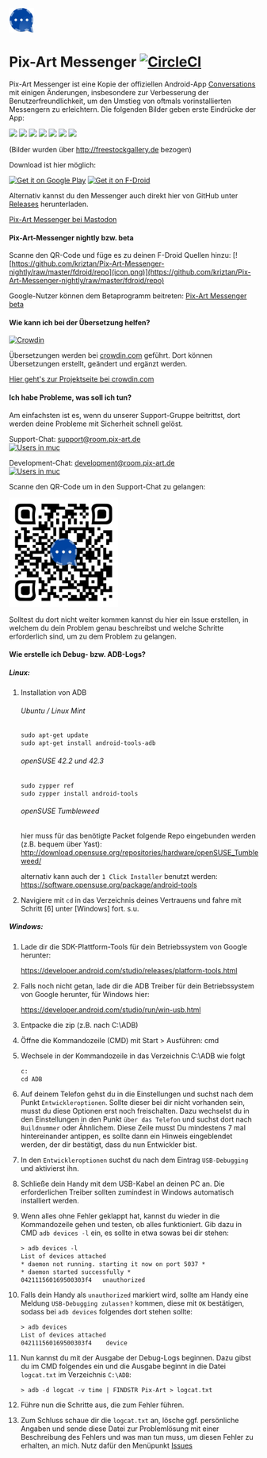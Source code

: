 ![logo](/art/icon.png) 
# Pix-Art Messenger [![CircleCI](https://circleci.com/gh/kriztan/Pix-Art-Messenger/tree/master.svg?style=shield)](https://circleci.com/gh/kriztan/Pix-Art-Messenger/tree/master)

Pix-Art Messenger ist eine Kopie der offiziellen Android-App [Conversations](https://github.com/siacs/Conversations) mit einigen Änderungen, insbesondere zur Verbesserung der Benutzerfreundlichkeit, um den Umstieg von oftmals vorinstallierten Messengern zu erleichtern. Die folgenden Bilder geben erste Eindrücke der App:

<img src="https://user-images.githubusercontent.com/29168011/55349856-fe620e00-54ba-11e9-97ff-5ce894671af6.png" width="200"> <img src="https://user-images.githubusercontent.com/29168011/55349869-0621b280-54bb-11e9-8f8d-a6ebef553723.png" width="200"> <img src="https://user-images.githubusercontent.com/29168011/55349884-0de15700-54bb-11e9-8f9c-0ae78db9462c.png" width="200"> <img src="https://user-images.githubusercontent.com/29168011/55349906-176abf00-54bb-11e9-9c1e-1bf174827634.png" width="200"> <img src="https://user-images.githubusercontent.com/29168011/55349910-19348280-54bb-11e9-993e-7ac8af5f85e4.png" width="200"> <img src="https://user-images.githubusercontent.com/29168011/55349913-1afe4600-54bb-11e9-8451-2364966eeaa8.png" width="200"> <img src="https://user-images.githubusercontent.com/29168011/55349917-1c2f7300-54bb-11e9-8ffb-1f4591058a07.png" width="200"> 

(Bilder wurden über http://freestockgallery.de bezogen)

Download ist hier möglich:

<a href='https://play.google.com/store/apps/details?id=de.pixart.messenger'><img alt='Get it on Google Play' src='https://play.google.com/intl/en_us/badges/images/generic/en_badge_web_generic.png' height="100"/></a> <a href="https://f-droid.org/app/de.pixart.messenger"><img src="https://f-droid.org/badge/get-it-on.png" alt="Get it on F-Droid" height="100"></a>

Alternativ kannst du den Messenger auch direkt hier von GitHub unter [Releases](https://github.com/kriztan/Pix-Art-Messenger/releases/latest) herunterladen.

<a rel="me" href="https://social.tchncs.de/@pixart">Pix-Art Messenger bei Mastodon</a> 

#### Pix-Art-Messenger nightly bzw. beta

Scanne den QR-Code und füge es zu deinen F-Droid Quellen hinzu: 
[![https://github.com/kriztan/Pix-Art-Messenger-nightly/raw/master/fdroid/repo](icon.png)](https://github.com/kriztan/Pix-Art-Messenger-nightly/raw/master/fdroid/repo)

Google-Nutzer können dem Betaprogramm beitreten:
[Pix-Art Messenger beta](https://play.google.com/apps/testing/de.pixart.messenger)

#### Wie kann ich bei der Übersetzung helfen?
[![Crowdin](https://d322cqt584bo4o.cloudfront.net/pix-art-messenger/localized.svg)](https://crowdin.com/project/pix-art-messenger)

Übersetzungen werden bei [crowdin.com](https://crowdin.com/project/pix-art-messenger) geführt. Dort können Übersetzungen erstellt, geändert und ergänzt werden.

[Hier geht's zur Projektseite bei crowdin.com](https://crowdin.com/project/pix-art-messenger/invite?d=75l6j4k6k6k523f4j4m4e473u663d3m4p4t4q4)

#### Ich habe Probleme, was soll ich tun?
Am einfachsten ist es, wenn du unserer Support-Gruppe beitrittst, dort werden deine Probleme mit Sicherheit schnell gelöst. 

Support-Chat: [support@room.pix-art.de](https://jabber.pix-art.de/j/support@room.pix-art.de?join)     
[![Users in muc](https://inverse.chat/badge.svg?room=support@room.pix-art.de)](https://jabber.pix-art.de/j/support@room.pix-art.de?join)

Development-Chat:  [development@room.pix-art.de](https://jabber.pix-art.de/j/development@room.pix-art.de?join)     
[![Users in muc](https://inverse.chat/badge.svg?room=development@room.pix-art.de)](https://jabber.pix-art.de/j/development@room.pix-art.de?join)

Scanne den QR-Code um in den Support-Chat zu gelangen:

<img src="art/qr-code_suport_small.png" width="220">



Solltest du dort nicht weiter kommen kannst du hier ein Issue erstellen, in welchem du dein Problem genau beschreibst und welche Schritte erforderlich sind, um zu dem Problem zu gelangen. 

#### Wie erstelle ich Debug- bzw. ADB-Logs?

##### Linux:

1. Installation von ADB
    ###### Ubuntu / Linux Mint
    ```
    sudo apt-get update
    sudo apt-get install android-tools-adb
    ```
    ###### openSUSE 42.2 und 42.3
    ```
    sudo zypper ref
    sudo zypper install android-tools
    ```
    ###### openSUSE Tumbleweed
    hier muss für das benötigte Packet folgende Repo eingebunden werden (z.B. bequem über Yast):
    http://download.opensuse.org/repositories/hardware/openSUSE_Tumbleweed/
    
    alternativ kann auch der `1 Click Installer` benutzt werden:    
    https://software.opensuse.org/package/android-tools
    
2. Navigiere mit `cd` in das Verzeichnis deines Vertrauens und fahre mit Schritt [6] unter [Windows] fort. s.u.

##### Windows:

1. Lade dir die SDK-Plattform-Tools für dein Betriebssystem von Google herunter:
    
    https://developer.android.com/studio/releases/platform-tools.html    
2. Falls noch nicht getan, lade dir die ADB Treiber für dein Betriebssystem von Google herunter, für Windows hier:
    
    https://developer.android.com/studio/run/win-usb.html
3. Entpacke die zip (z.B. nach C:\ADB\)
4. Öffne die Kommandozeile (CMD) mit Start > Ausführen: cmd
5. Wechsele in der Kommandozeile in das Verzeichnis C:\ADB wie folgt 
    ```
    c:
    cd ADB
    ``` 
6. Auf deinem Telefon gehst du in die Einstellungen und suchst nach dem Punkt `Entwickleroptionen`. Sollte dieser bei dir nicht vorhanden sein, musst du diese Optionen erst noch freischalten. Dazu wechselst du in den Einstellungen in den Punkt `über das Telefon` und suchst dort nach `Buildnummer` oder Ähnlichem. Diese Zeile musst Du mindestens 7 mal hintereinander antippen, es sollte dann ein Hinweis eingeblendet werden, der dir bestätigt, dass du nun Entwickler bist.
7. In den `Entwickleroptionen` suchst du nach dem Eintrag `USB-Debugging` und aktivierst ihn.
8. Schließe dein Handy mit dem USB-Kabel an deinen PC an. Die erforderlichen Treiber sollten zumindest in Windows automatisch installiert werden.
9. Wenn alles ohne Fehler geklappt hat, kannst du wieder in die Kommandozeile gehen und testen, ob alles funktioniert. Gib dazu in CMD `adb devices -l` ein, es sollte in etwa sowas bei dir stehen:
    ```
    > adb devices -l
    List of devices attached
    * daemon not running. starting it now on port 5037 *
    * daemon started successfully *
    042111560169500303f4   unauthorized
    ```
10. Falls dein Handy als `unauthorized` markiert wird, sollte am Handy eine Meldung `USB-Debugging zulassen?` kommen, diese mit `OK` bestätigen, sodass bei `adb devices` folgendes dort stehen sollte:
    ```
    > adb devices
    List of devices attached 
    042111560169500303f4    device
    ```   
11. Nun kannst du mit der Ausgabe der Debug-Logs beginnen. Dazu gibst du im CMD folgendes ein und die Ausgabe beginnt in die Datei `logcat.txt` im Verzeichnis `C:\ADB`:
    ```
    > adb -d logcat -v time | FINDSTR Pix-Art > logcat.txt
    ``` 
12. Führe nun die Schritte aus, die zum Fehler führen.

13. Zum Schluss schaue dir die `logcat.txt` an, lösche ggf. persönliche Angaben und sende diese Datei zur Problemlösung mit einer Beschreibung des Fehlers und was man tun muss, um diesen Fehler zu erhalten, an mich. Nutz dafür den Menüpunkt [Issues](https://github.com/kriztan/Pix-Art-Messenger/issues)
